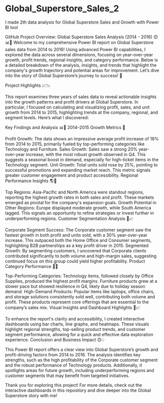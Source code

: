 # Global_Superstore_Sales_2
I made 2th data analysis for Global Superstore Sales and Growth with Power BI tool

GitHub Project Overview: Global Superstore Sales Analysis (2014 - 2016) 😊📊🚀
Welcome to my comprehensive Power BI report on Global Superstore sales data from 2014 to 2016! Using advanced Power BI capabilities, I explored the data across several dimensions, focusing on year-over-year growth, profit trends, regional insights, and category performance. Below is a detailed breakdown of the analysis, insights, and trends that highlight the company's growth trajectory and potential areas for improvement. Let’s dive into the story of Global Superstore’s journey to success! 🎉

Project Highlights 📈📉

This report examines three years of sales data to reveal actionable insights into the growth patterns and profit drivers at Global Superstore. In particular, I focused on calculating and visualizing profit, sales, and unit growth from 2014 to 2015, highlighting trends at the company, regional, and segment levels. Here’s what I discovered:

Key Findings and Analysis 📊💼
2014–2015 Growth Metrics 🚀

Profit Growth: The data shows an impressive average profit increase of 18% from 2014 to 2015, primarily fueled by top-performing categories like Technology and Furniture.
Sales Growth: Sales saw a strong 20% year-over-year increase, with the most robust growth observed in Q4. This suggests a seasonal boost in demand, especially for high-ticket items in the Technology segment.
Unit Growth: Total units sold rose by 25%, pointing to successful promotions and expanding market reach. This metric signals greater customer engagement and product accessibility.
Regional Performance Insights 🌎📍

Top Regions: Asia-Pacific and North America were standout regions, reporting the highest growth rates in both sales and profit. These markets emerged as pivotal for the company's expansion goals.
Growth Potential in Other Regions: Europe displayed moderate growth, while South America lagged. This signals an opportunity to refine strategies or invest further in underperforming regions.
Customer Segmentation Analysis 👥📈

Corporate Segment Success: The Corporate customer segment saw the fastest growth in both profit and units sold, with a 30% year-over-year increase. This outpaced both the Home Office and Consumer segments, highlighting B2B partnerships as a key profit driver in 2015.
Segmented Growth: By segmenting customers, I uncovered that Corporate clients contributed significantly to both volume and high-margin sales, suggesting continued focus on this group could yield higher profitability.
Product Category Performance 💼🎯

Top-Performing Categories: Technology items, followed closely by Office Supplies, produced the highest profit margins. Furniture products grew at a slower pace but showed resilience in Q4, likely due to holiday season demand.
High-Demand Products: Popular items like laptops, office chairs, and storage solutions consistently sold well, contributing both volume and profit. These products represent core offerings that are essential to the company’s sales mix.
Visual Insights and Dashboard Highlights 🎨📈

To enhance the report's clarity and accessibility, I created interactive dashboards using bar charts, line graphs, and heatmaps. These visuals highlight regional strengths, top-selling product trends, and customer segment performance, allowing for a quick and effective data exploration experience.
Conclusion and Business Impact 😊💡

This Power BI report offers a clear view into Global Superstore’s growth and profit-driving factors from 2014 to 2016. The analysis identifies key strengths, such as the high profitability of the Corporate customer segment and the robust performance of Technology products. Additionally, it spotlights areas for future growth, including underperforming regions and customer segments that may benefit from targeted initiatives.

Thank you for exploring this project! For more details, check out the interactive dashboards in this repository and dive deeper into the Global Superstore story with me!
